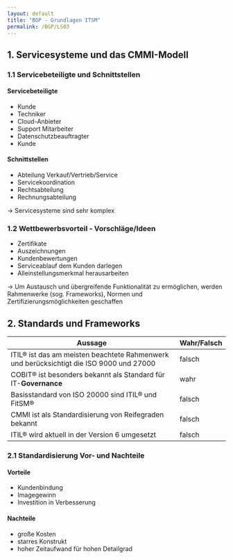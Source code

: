 ```yaml
---
layout: default
title: "BGP - Grundlagen ITSM"
permalink: /BGP/LS03
---
```


## 1. Servicesysteme und das CMMI-Modell

### 1.1 Servicebeteiligte und Schnittstellen

#### Servicebeteiligte

- Kunde
- Techniker
- Cloud-Anbieter
- Support Mitarbeiter
- Datenschutzbeauftragter
- Kunde

#### Schnittstellen

- Abteilung Verkauf/Vertrieb/Service
- Servicekoordination
- Rechtsabteilung
- Rechnungsabteilung

-> Servicesysteme sind sehr komplex

### 1.2 Wettbewerbsvorteil - Vorschläge/Ideen

- Zertifikate
- Auszeichnungen
- Kundenbewertungen
- Serviceablauf dem Kunden darlegen
- Alleinstellungsmerkmal herausarbeiten

-> Um Austausch und übergreifende Funktionalität zu ermöglichen, werden Rahmenwerke (sog. Frameworks), Normen und Zertifizierungsmöglichkeiten geschaffen

## 2. Standards und Frameworks

|Aussage|Wahr/Falsch|
|--|--|
|ITIL® ist das am meisten beachtete Rahmenwerk und berücksichtigt die ISO 9000 und 27000|falsch|
|COBIT® ist besonders bekannt als Standard für IT-**Governance**|wahr|
|Basisstandard von ISO 20000 sind ITIL® und FitSM®|falsch|
|CMMI ist als Standardisierung von Reifegraden bekannt|falsch|
|ITIL® wird aktuell in der Version 6 umgesetzt |falsch|

### 2.1 Standardisierung Vor- und Nachteile

#### Vorteile

- Kundenbindung
- Imagegewinn
- Investition in Verbesserung

#### Nachteile

- große Kosten
- starres Konstrukt
- hoher Zeitaufwand für hohen Detailgrad
